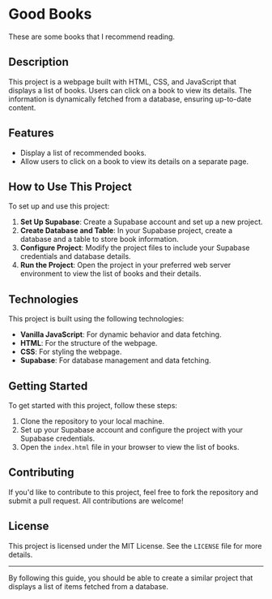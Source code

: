 # Good Books

These are some books that I recommend reading.

## Description

This project is a webpage built with HTML, CSS, and JavaScript that displays
a list of books. Users can click on a book to view its details. The information
is dynamically fetched from a database, ensuring up-to-date content.

## Features

- Display a list of recommended books.
- Allow users to click on a book to view its details on a separate page.

## How to Use This Project

To set up and use this project:

1. **Set Up Supabase**: Create a Supabase account and set up a new project.
2. **Create Database and Table**: In your Supabase project, create a database
   and a table to store book information.
3. **Configure Project**: Modify the project files to include your Supabase
   credentials and database details.
4. **Run the Project**: Open the project in your preferred web server
   environment to view the list of books and their details.

## Technologies

This project is built using the following technologies:

- **Vanilla JavaScript**: For dynamic behavior and data fetching.
- **HTML**: For the structure of the webpage.
- **CSS**: For styling the webpage.
- **Supabase**: For database management and data fetching.

## Getting Started

To get started with this project, follow these steps:

1. Clone the repository to your local machine.
2. Set up your Supabase account and configure the project with your Supabase
   credentials.
3. Open the `index.html` file in your browser to view the list of books.

## Contributing

If you'd like to contribute to this project, feel free to fork the repository
and submit a pull request. All contributions are welcome!

## License

This project is licensed under the MIT License. See the `LICENSE` file for
more details.

---

By following this guide, you should be able to create a similar project that
displays a list of items fetched from a database.
